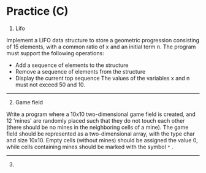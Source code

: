# Practice (C)

1. Lifo

Implement a LIFO data structure to store a geometric progression consisting of 15 elements, with a common ratio of x and an initial term n.
The program must support the following operations:
- Add a sequence of elements to the structure
- Remove a sequence of elements from the structure
- Display the current top sequence
The values of the variables x and n must not exceed 50 and 10.
__________________________________________________________

2. Game field

Write a program where a 10x10 two-dimensional game field is created, and 12 'mines' are randomly placed such that they do not touch each other (there should be no mines in the neighboring cells of a mine). The game field should be represented as a two-dimensional array, with the type char and size 10x10. Empty cells (without mines) should be assigned the value 0, while cells containing mines should be marked with the symbol `*` .
__________________________________________________________

3. 
